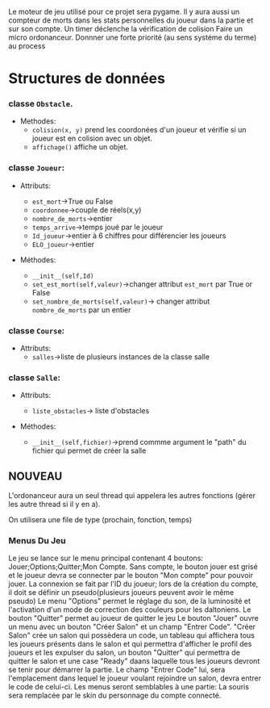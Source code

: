 Le moteur de jeu utilisé pour ce projet sera pygame.
Il y aura aussi un compteur de morts dans les stats personnelles du joueur dans la partie et sur son compte.
Un timer déclenche la vérification de colision
Faire un micro ordonanceur.
Donnner une forte priorité (au sens systéme du terme) au process
# Structures de données
### classe `Obstacle`.

- Methodes:
  - `colision(x, y)` prend les coordonées d'un joueur et vérifie si un joueur est en colision avec un objet.
  - `affichage()` affiche un objet.

### classe `Joueur`:

- Attributs:
  + `est_mort`->True ou False
  + `coordonnee`->couple de réels(x,y)
  + `nombre_de_morts`->entier
  + `temps_arrive`->temps joué par le joueur
  + `Id_joueur`->entier à 6 chiffres pour différencier les joueurs
  + `ELO_joueur`->entier

- Méthodes:
  +  `__init__(self,Id)`
  + `set_est_mort(self,valeur)`->changer attribut `est_mort` par True or False
  + `set_nombre_de_morts(self,valeur)`-> changer attribut `nombre_de_morts` par un entier

### classe `Course`:

- Attributs:
  + `salles`->liste de plusieurs instances de la classe salle
  
### classe `Salle`:

- Attributs:
  + `liste_obstacles`-> liste d'obstacles
  
  
- Méthodes:
  + `__init__(self,fichier)`->prend commme argument le "path" du fichier qui permet de créer la salle

## NOUVEAU

L'ordonanceur aura un seul thread qui appelera les autres fonctions (gérer les autre thread si il y en a).

On utilisera une file de type (prochain, fonction, temps)

### Menus Du Jeu
Le jeu se lance sur le menu principal contenant 4 boutons: Jouer;Options;Quitter;Mon Compte.
Sans compte, le bouton jouer est grisé et le joueur devra se connecter par le bouton "Mon compte" pour pouvoir jouer.
La connexion se fait par l'ID du joueur; lors de la création du compte, il doit se définir un pseudo(plusieurs joueurs peuvent avoir le même pseudo)
Le menu "Options" permet le réglage du son, de la luminosité et l'activation d'un  mode de correction des couleurs pour les daltoniens.
Le bouton "Quitter" permet au joueur de quitter le jeu
Le bouton "Jouer" ouvre un menu avec un bouton "Créer Salon" et un champ "Entrer Code".
"Créer Salon" crée un salon qui possèdera un code, un tableau qui affichera tous les joueurs présents dans le salon et qui permettra d'afficher le profil des joueurs et les expulser du salon, un bouton "Quitter" qui permettra de quitter le salon et une case "Ready" daans laquelle tous les joueurs devront se tenir pour démarrer la partie.
Le champ "Entrer Code" lui, sera l'emplacement dans lequel le joueur voulant rejoindre un salon, devra entrer le code de celui-ci.
Les menus seront semblables à une partie: La souris sera remplacée par le skin du personnage du compte connecté.

